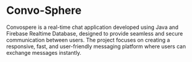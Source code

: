 # Convo-Sphere
Convospere is a real-time chat application developed using Java and Firebase Realtime Database, designed to provide seamless and secure communication between users. The project focuses on creating a responsive, fast, and user-friendly messaging platform where users can exchange messages instantly.
